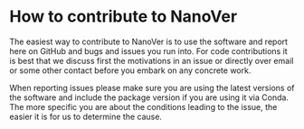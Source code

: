 # How to contribute to NanoVer

The easiest way to contribute to NanoVer is to use the software and report here on GitHub and bugs and issues you run into. For code contributions it is best that we discuss first the motivations in an issue or directly over email or some other contact before you embark on any concrete work.

When reporting issues please make sure you are using the latest versions of the software and include the package version if you are using it via Conda. The more specific you are about the conditions leading to the issue, the easier it is for us to determine the cause.
